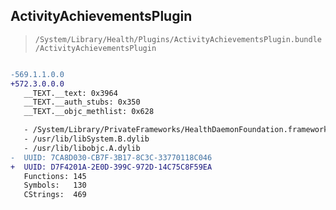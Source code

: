 ## ActivityAchievementsPlugin

> `/System/Library/Health/Plugins/ActivityAchievementsPlugin.bundle/ActivityAchievementsPlugin`

```diff

-569.1.1.0.0
+572.3.0.0.0
   __TEXT.__text: 0x3964
   __TEXT.__auth_stubs: 0x350
   __TEXT.__objc_methlist: 0x628

   - /System/Library/PrivateFrameworks/HealthDaemonFoundation.framework/HealthDaemonFoundation
   - /usr/lib/libSystem.B.dylib
   - /usr/lib/libobjc.A.dylib
-  UUID: 7CA8D030-CB7F-3B17-8C3C-33770118C046
+  UUID: D7F4201A-2E0D-399C-972D-14C75C8F59EA
   Functions: 145
   Symbols:   130
   CStrings:  469

```
